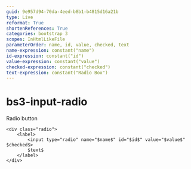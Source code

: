 ```yaml
---
guid: 9e957d94-70da-4eed-b8b1-b4815d16a21b
type: Live
reformat: True
shortenReferences: True
categories: bootstrap 3
scopes: InHtmlLikeFile
parameterOrder: name, id, value, checked, text
name-expression: constant("name")
id-expression: constant("id")
value-expression: constant("value")
checked-expression: constant("checked")
text-expression: constant("Radio Box")
---
```


# bs3-input-radio

Radio button

```
<div class="radio">
    <label>
        <input type="radio" name="$name$" id="$id$" value="$value$" $checked$>
        $text$
    </label>
</div>
```
